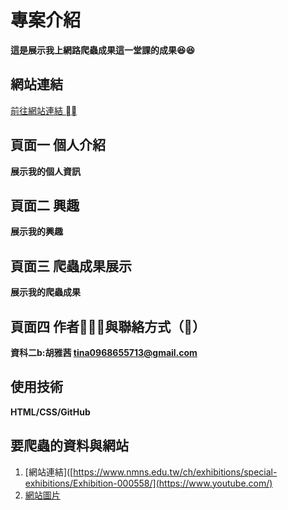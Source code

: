 # 專案介紹
**這是展示我上網路爬蟲成果這一堂課的成果😆😆**

## 網站連結
[前往網站連結 ⛓️‍💥](https://hcccyyy.github.io/hcy.github.io/)
## 頁面一 個人介紹
**展示我的個人資訊**
## 頁面二 興趣
**展示我的興趣**
## 頁面三 爬蟲成果展示
**展示我的爬蟲成果**
## 頁面四 作者🧑🏻‍💻與聯絡方式（📨）
**資科二b:胡雅茜 tina0968655713@gmail.com**

## 使用技術
**HTML/CSS/GitHub**
## 要爬蟲的資料與網站
1. [網站連結]([https://www.nmns.edu.tw/ch/exhibitions/special-exhibitions/Exhibition-000558/](https://www.youtube.com/)
2. [網站圖片]()
